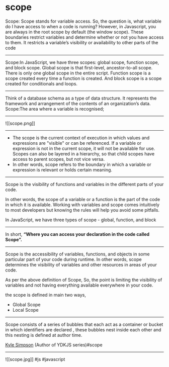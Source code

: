 # scope

Scope: Scope stands for variable access. So, the question is, what variable do I have access to when a code is running? However, in Javascript, you are always in the root scope by default (the window scope). These boundaries restrict variables and determine whether or not you have access to them. It restricts a variable’s visibility or availability to other parts of the code
<hr>

Scope:In JavaScript, we have three scopes: global scope, function scope, and block scope. Global scope is that first-level, ancestor-to-all scope. There is only one global scope in the entire script. Function scope is a scope created every time a function is created. And block scope is a scope created for conditionals and loops.
***
Think of a database schema as a type of data structure. It represents the framework and arrangement of the contents of an organization’s data.
Scope:The area where a variable is recognised;
***
![[scope.png]]
***
-   The scope is the current context of execution in which values and expressions are "visible" or can be referenced. If a variable or expression is not in the current scope, it will not be available for use. Scopes can also be layered in a hierarchy, so that child scopes have access to parent scopes, but not vice versa.
-   In other words, scope refers to the boundary in which a variable or expression is relevant or holds certain meaning.
***
Scope is the visibility of functions and variables in the different parts of your code.

In other words, the scope of a variable or a function is the part of the code in which it is available. Working with variables and scope comes intuitively to most developers but knowing the rules will help you avoid some pitfalls.

In JavaScript, we have three types of scope - global, function, and block
***
In short, **“Where you can access your declaration in the code called Scope”.**
***
Scope is the accessibility of variables, functions, and objects in some particular part of your code during runtime. In other words, scope determines the visibility of variables and other resources in areas of your code.

As per the above definition of Scope, So, the point is limiting the visibility of variables and not having everything available everywhere in your code.

the scope is defined in main two ways,

-   Global Scope
-   Local Scope
***

Scope consists of a series of bubbles that each act as a container or bucket in which identifiers are declared , these bubbles nest inside each other and this nesting is defined at author time.

[Kyle Simpson](https://twitter.com/getify?ref=hackernoon.com) (Author of YDKJS series)#scope
***
![[scope.jpg]]
#js #javascript